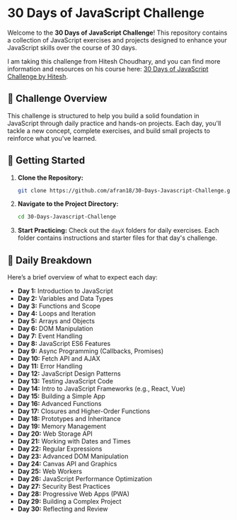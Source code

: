 # 30 Days of JavaScript Challenge

Welcome to the **30 Days of JavaScript Challenge**! This repository contains a collection of JavaScript exercises and projects designed to enhance your JavaScript skills over the course of 30 days.

I am taking this challenge from Hitesh Choudhary, and you can find more information and resources on his course here: [30 Days of JavaScript Challenge by Hitesh](https://courses.chaicode.com/learn/30-days-of-Javascript-challenge).

## 📅 Challenge Overview

This challenge is structured to help you build a solid foundation in JavaScript through daily practice and hands-on projects. Each day, you'll tackle a new concept, complete exercises, and build small projects to reinforce what you've learned.

## 🚀 Getting Started

1. **Clone the Repository:**
   ```bash
   git clone https://github.com/afran18/30-Days-Javascript-Challenge.git
   ```

2. **Navigate to the Project Directory:**
   ```bash
   cd 30-Days-Javascript-Challenge

   ```

3. **Start Practicing:**
   Check out the `dayX` folders for daily exercises. Each folder contains instructions and starter files for that day's challenge.

## 📅 Daily Breakdown

Here’s a brief overview of what to expect each day:

- **Day 1:** Introduction to JavaScript
- **Day 2:** Variables and Data Types
- **Day 3:** Functions and Scope
- **Day 4:** Loops and Iteration
- **Day 5:** Arrays and Objects
- **Day 6:** DOM Manipulation
- **Day 7:** Event Handling
- **Day 8:** JavaScript ES6 Features
- **Day 9:** Async Programming (Callbacks, Promises)
- **Day 10:** Fetch API and AJAX
- **Day 11:** Error Handling
- **Day 12:** JavaScript Design Patterns
- **Day 13:** Testing JavaScript Code
- **Day 14:** Intro to JavaScript Frameworks (e.g., React, Vue)
- **Day 15:** Building a Simple App
- **Day 16:** Advanced Functions
- **Day 17:** Closures and Higher-Order Functions
- **Day 18:** Prototypes and Inheritance
- **Day 19:** Memory Management
- **Day 20:** Web Storage API
- **Day 21:** Working with Dates and Times
- **Day 22:** Regular Expressions
- **Day 23:** Advanced DOM Manipulation
- **Day 24:** Canvas API and Graphics
- **Day 25:** Web Workers
- **Day 26:** JavaScript Performance Optimization
- **Day 27:** Security Best Practices
- **Day 28:** Progressive Web Apps (PWA)
- **Day 29:** Building a Complex Project
- **Day 30:** Reflecting and Review